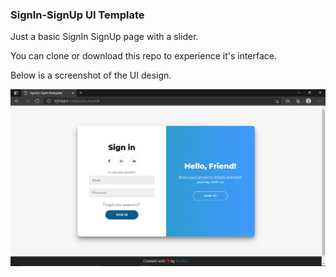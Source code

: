 ### SignIn-SignUp UI Template

Just a basic SignIn SignUp page with a slider.

You can clone or download this repo to experience it's interface.

Below is a screenshot of the  UI design.

![post](https://github.com/JaySwithin/SignIn-SignUp-UI/blob/master/screenshots/Screenshot%20(54).png)
